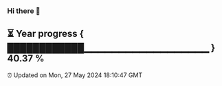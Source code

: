 ### Hi there 👋
⏳ Year progress { ████████████▁▁▁▁▁▁▁▁▁▁▁▁▁▁▁▁▁▁ } 40.37 %
---
⏰ Updated on Mon, 27 May 2024 18:10:47 GMT

